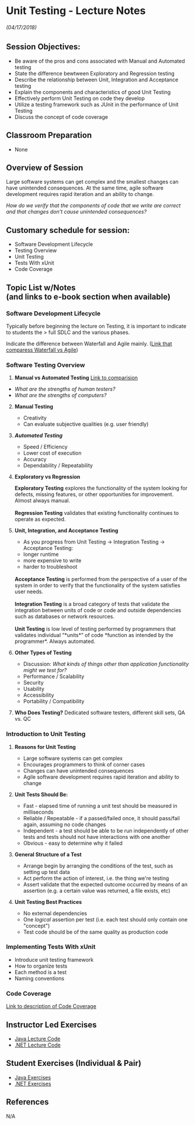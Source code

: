 <link rel="stylesheet" type="text/css" media="all" href="./styles/style.css" />

# Unit Testing - Lecture Notes
###### (04/17/2018)

## **Session Objectives:** 

* Be aware of the pros and cons associated with Manual and Automated testing
* State the difference bewtween Exploratory and Regression testing
* Describe the relationship between Unit, Integration and Acceptance testing
* Explain the components and characteristics of good Unit Testing
* Effectively perform Unit Testing on code they develop
* Utilize a testing framework such as JUnit in the performance of Unit Testing
* Discuss the concept of code coverage

## **Classroom Preparation**  
* None

## **Overview of Session** 
Large software systems can get complex and the smallest changes can have unintended consequences. At the same time, agile software development requires rapid iteration and an ability to change.

*How do we verify that the components of code that we write are correct and that changes don’t cause unintended consequences?*

## **Customary schedule for session:** 

* Software Development Lifecycle
* Testing Overview
* Unit Testing
* Tests With xUnit
* Code Coverage

## **Topic List w/Notes** <div class=topicNote>(and <span class='link'>links</span> to e-book section when available)</div>

### Software Development Lifecycle

Typically before beginning the lecture on Testing, it is important to indicate to students the > full SDLC and the various phases.

Indicate the difference between Waterfall and Agile mainly. ([Link that comparess Waterfall vs Agile](https://www.guru99.com/waterfall-vs-agile.html))


### Software Testing Overview
    
1. **Manual vs Automated Testing**    [Link to comparision](http://www.base36.com/2013/03/automated-vs-manual-testing-the-pros-and-cons-of-each/)
- *What are the strengths of human testers?*
- *What are the strengths of computers?*
        
2. **Manual Testing**
    - Creativity
    - Can evaluate subjective qualities (e.g. user friendly)
        
3. ***Automated Testing***
    - Speed / Efficiency
    - Lower cost of execution
    - Accuracy
    - Dependability / Repeatability


4. **Exploratory vs Regression**
      
    <div class="definition note"><span><strong>Exploratory Testing</strong></span> explores the functionality of the system looking for defects, missing features, or other opportunities for improvement.  Almost always manual.</div><br/>

    <div class="definition note"><span><strong>Regression Testing</strong></span> validates that existing functionality continues to operate as expected. </div>
      
5. **Unit, Integration, and Acceptance Testing**
    - As you progress from Unit Testing -> Integration Testing -> Acceptance Testing:
    - longer runtime 
    - more expensive to write
    - harder to troubleshoot
    <br/><br/>
    <div class="definition note"><span><strong>Acceptance Testing</strong></span> is performed from the perspective of a user of the system in order to verify that the functionality of the system satisfies user needs.</div><br/>
      
    <div class="definition note"><span><strong>Integration Testing</strong></span> is a broad category of tests that validate the integration between units of code or code and outside dependencies such as databases or network resources.</div><br/>
      
    <div class="definition note"><span><strong>Unit Testing</strong></span> is low level of testing performed by programmers that validates individual “*units*” of code *function as intended by the programmer*.  Always automated.</div>    
      

6. **Other Types of Testing**
    - Discussion: *What kinds of things other than application functionality might we test for?*
    - Performance / Scalability
    - Security
    - Usability
    - Accessibility
    - Portability / Compatibility

7. **Who Does Testing?**
    Dedicated software testers, different skill sets, QA vs. QC

### Introduction to Unit Testing

1. **Reasons for Unit Testing**
   - Large software systems can get complex
   - Encourages programmers to think of corner cases
   - Changes can have unintended consequences
   - Agile software development requires rapid iteration and ability to change
        
2. **Unit Tests Should Be:**
    - Fast - elapsed time of running a unit test should be measured in milliseconds
    - Reliable / Repeatable - if a passed/failed once, it should pass/fail again, assuming no code changes
    - Independent - a test should be able to be run independently of other tests and tests should not have interactions with one another
    - Obvious - easy to determine why it failed

3. **General Structure of a Test**
    - Arrange begin by arranging the conditions of the test, such as setting up test data
    - Act  perform the action of interest, i.e. the thing we're testing
    - Assert validate that the expected outcome occurred by means of an assertion (e.g. a certain value was returned, a file exists, etc)
    
4. **Unit Testing Best Practices**
    - No external dependencies
    - One *logical* assertion per test (i.e. each test should only contain one "concept")
    - Test code should be of the same quality as production code
        
### Implementing Tests With xUnit


- Introduce unit testing framework
- How to organize tests
- Each method is a test
- Naming conventions
    
### Code Coverage
[Link to description of Code Coverage](https://confluence.atlassian.com/clover/about-code-coverage-71599496.html)

## Instructor Led Exercises

- [Java Lecture Code](https://bitbucket.org/te-curriculum/m1-java-unit-testing-lecture)
- [.NET Lecture Code](https://bitbucket.org/te-curriculum/m1-csharp-unit-testing-lecture)

## Student Exercises (Individual & Pair) 

- [Java Exercises](https://bitbucket.org/te-curriculum/m1-java-unit-testing-exercises)
- [.NET Exercises](https://bitbucket.org/te-curriculum/m1-csharp-unit-testing-exercises)



## References
N/A
